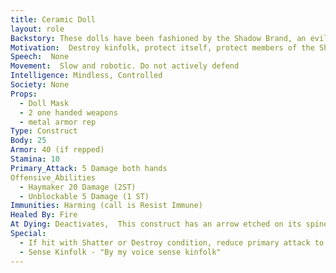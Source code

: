 ```yaml
---
title: Ceramic Doll
layout: role
Backstory: These dolls have been fashioned by the Shadow Brand, an evil thieves guild organization that dislikes kinfolk and do not believe they should be part of the Inspired.  These dolls have been made to seek out and destroy all kinfolk and anyone who protects them.
Motivation:  Destroy kinfolk, protect itself, protect members of the Shadow Brand
Speech:  None
Movement:  Slow and robotic. Do not actively defend
Intelligence: Mindless, Controlled
Society: None
Props: 
  - Doll Mask
  - 2 one handed weapons
  - metal armor rep
Type: Construct
Body: 25
Armor: 40 (if repped)
Stamina: 10
Primary_Attack: 5 Damage both hands
Offensive_Abilities
  - Haymaker 20 Damage (2ST)
  - Unblockable 5 Damage (1 ST)
Immunities: Harming (call is Resist Immune)
Healed By: Fire
At Dying: Deactivates,  This construct has an arrow etched on its spine if investigated during dying/dead.  If ignored, construct crumbles.
Special: 
  - If hit with Shatter or Destroy condition, reduce primary attack to 2 damage
  - Sense Kinfolk - "By my voice sense kinfolk"
---
```

